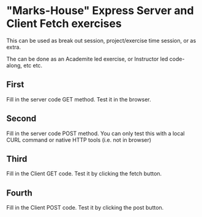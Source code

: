 # "Marks-House" Express Server and Client Fetch exercises

This can be used as break out session, project/exercise time session, or as extra.

The can be done as an Academite led exercise, or Instructor led code-along, etc etc.

## First

Fill in the server code GET method.
Test it in the browser.

## Second

Fill in the server code POST method.
You can only test this with a local CURL command or native HTTP tools (i.e. not in browser)

## Third

Fill in the Client GET code.
Test it by clicking the fetch button.

## Fourth

Fill in the Client POST code.
Test it by clicking the post button.

